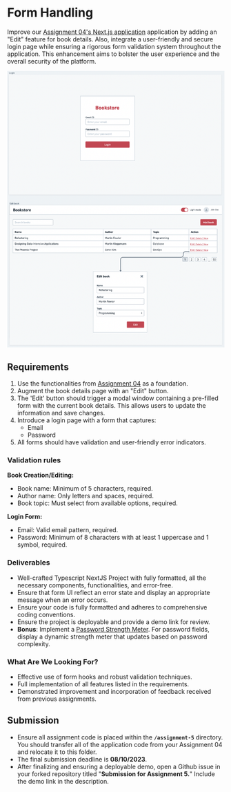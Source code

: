 # Form Handling

Improve our [Assignment 04's Next.js application](../assignment-4/) application by adding an "Edit" feature for book details. Also, integrate a user-friendly and secure login page while ensuring a rigorous form validation system throughout the application. This enhancement aims to bolster the user experience and the overall security of the platform.

<p align="center">
  <img src="../assets/bookstore-form.png">
</p>

## Requirements

1. Use the functionalities from [Assignment 04](../assignment-4/) as a foundation.
2. Augment the book details page with an "Edit" button.
3. The 'Edit' button should trigger a modal window containing a pre-filled form with the current book details. This allows users to update the information and save changes.
4. Introduce a login page with a form that captures:
   - Email
   - Password
5. All forms should have validation and user-friendly error indicators.

### Validation rules

**Book Creation/Editing:**

- Book name: Minimum of 5 characters, required.
- Author name: Only letters and spaces, required.
- Book topic: Must select from available options, required.

**Login Form:**

- Email: Valid email pattern, required.
- Password: Minimum of 8 characters with at least 1 uppercase and 1 symbol, required.

### Deliverables

- Well-crafted Typescript NextJS Project with fully formatted, all the necessary components, functionalities, and error-free.
- Ensure that form UI reflect an error state and display an appropriate message when an error occurs.
- Ensure your code is fully formatted and adheres to comprehensive coding conventions.
- Ensure the project is deployable and provide a demo link for review.
- **Bonus**: Implement a [Password Strength Meter](https://www.passwordmonster.com/). For password fields, display a dynamic strength meter that updates based on password complexity.

### What Are We Looking For?

- Effective use of form hooks and robust validation techniques.
- Full implementation of all features listed in the requirements.
- Demonstrated improvement and incorporation of feedback received from previous assignments.

## Submission

- Ensure all assignment code is placed within the **`/assignment-5`** directory. You should transfer all of the application code from your Assignment 04 and relocate it to this folder.
- The final submission deadline is **08/10/2023**.
- After finalizing and ensuring a deployable demo, open a Github issue in your forked repository titled "**Submission for Assignment 5.**" Include the demo link in the description.
